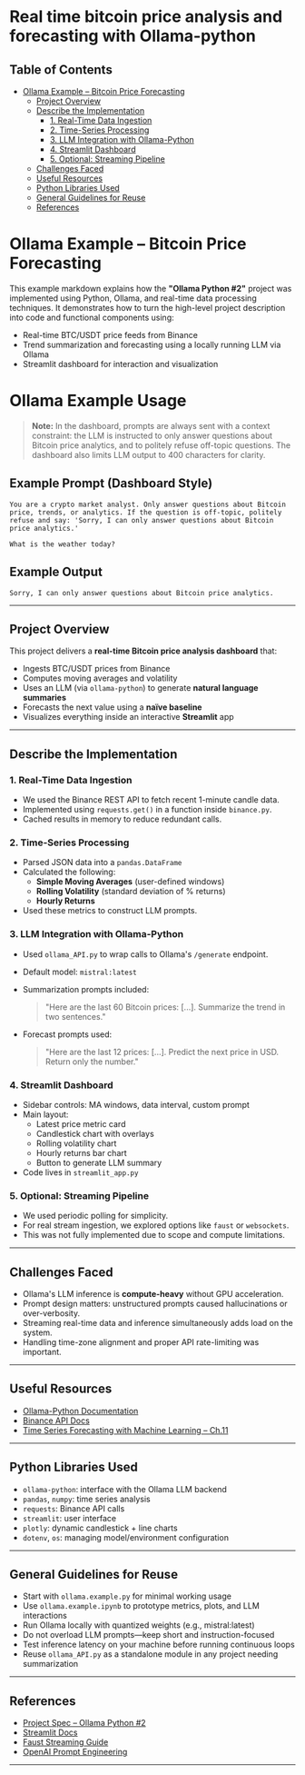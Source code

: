 <!-- toc -->

# Real time bitcoin price analysis and forecasting with Ollama-python

## Table of Contents
- [Ollama Example – Bitcoin Price Forecasting](#ollama-example--bitcoin-price-forecasting)
  * [Project Overview](#project-overview)
  * [Describe the Implementation](#describe-the-implementation)
    + [1. Real-Time Data Ingestion](#1-real-time-data-ingestion)
    + [2. Time-Series Processing](#2-time-series-processing)
    + [3. LLM Integration with Ollama-Python](#3-llm-integration-with-ollama-python)
    + [4. Streamlit Dashboard](#4-streamlit-dashboard)
    + [5. Optional: Streaming Pipeline](#5-optional-streaming-pipeline)
  * [Challenges Faced](#challenges-faced)
  * [Useful Resources](#useful-resources)
  * [Python Libraries Used](#python-libraries-used)
  * [General Guidelines for Reuse](#general-guidelines-for-reuse)
  * [References](#references)

<!-- tocstop -->

# Ollama Example – Bitcoin Price Forecasting

This example markdown explains how the **"Ollama Python #2"** project was implemented using Python, Ollama, and real-time data processing techniques. It demonstrates how to turn the high-level project description into code and functional components using:

- Real-time BTC/USDT price feeds from Binance
- Trend summarization and forecasting using a locally running LLM via Ollama
- Streamlit dashboard for interaction and visualization

# Ollama Example Usage

> **Note:**
> In the dashboard, prompts are always sent with a context constraint: the LLM is instructed to only answer questions about Bitcoin price analytics, and to politely refuse off-topic questions. The dashboard also limits LLM output to 400 characters for clarity.

## Example Prompt (Dashboard Style)

```
You are a crypto market analyst. Only answer questions about Bitcoin price, trends, or analytics. If the question is off-topic, politely refuse and say: 'Sorry, I can only answer questions about Bitcoin price analytics.'

What is the weather today?
```

## Example Output

```
Sorry, I can only answer questions about Bitcoin price analytics.
```

---

## Project Overview

This project delivers a **real-time Bitcoin price analysis dashboard** that:

- Ingests BTC/USDT prices from Binance
- Computes moving averages and volatility
- Uses an LLM (via `ollama-python`) to generate **natural language summaries**
- Forecasts the next value using a **naïve baseline**
- Visualizes everything inside an interactive **Streamlit** app

---

## Describe the Implementation

### 1. Real-Time Data Ingestion

- We used the Binance REST API to fetch recent 1-minute candle data.
- Implemented using `requests.get()` in a function inside `binance.py`.
- Cached results in memory to reduce redundant calls.

### 2. Time-Series Processing

- Parsed JSON data into a `pandas.DataFrame`
- Calculated the following:
  - **Simple Moving Averages** (user-defined windows)
  - **Rolling Volatility** (standard deviation of % returns)
  - **Hourly Returns**
- Used these metrics to construct LLM prompts.

### 3. LLM Integration with Ollama-Python

- Used `ollama_API.py` to wrap calls to Ollama's `/generate` endpoint.
- Default model: `mistral:latest`
- Summarization prompts included:
  > "Here are the last 60 Bitcoin prices: [...]. Summarize the trend in two sentences."

- Forecast prompts used:
  > "Here are the last 12 prices: [...]. Predict the next price in USD. Return only the number."

### 4. Streamlit Dashboard

- Sidebar controls: MA windows, data interval, custom prompt
- Main layout:
  - Latest price metric card
  - Candlestick chart with overlays
  - Rolling volatility chart
  - Hourly returns bar chart
  - Button to generate LLM summary
- Code lives in `streamlit_app.py`

### 5. Optional: Streaming Pipeline

- We used periodic polling for simplicity.
- For real stream ingestion, we explored options like `faust` or `websockets`.
- This was not fully implemented due to scope and compute limitations.

---

## Challenges Faced

- Ollama's LLM inference is **compute-heavy** without GPU acceleration.
- Prompt design matters: unstructured prompts caused hallucinations or over-verbosity.
- Streaming real-time data and inference simultaneously adds load on the system.
- Handling time-zone alignment and proper API rate-limiting was important.

---

## Useful Resources

- [Ollama-Python Documentation](https://github.com/ollama/ollama-python)
- [Binance API Docs](https://binance-docs.github.io/apidocs/spot/en/#kline-candlestick-data)
- [Time Series Forecasting with Machine Learning – Ch.11](https://www.oreilly.com/library/view/time-series-forecasting/9781098105830/)

---

## Python Libraries Used

- `ollama-python`: interface with the Ollama LLM backend
- `pandas`, `numpy`: time series analysis
- `requests`: Binance API calls
- `streamlit`: user interface
- `plotly`: dynamic candlestick + line charts
- `dotenv`, `os`: managing model/environment configuration

---

## General Guidelines for Reuse

- Start with `ollama.example.py` for minimal working usage
- Use `ollama.example.ipynb` to prototype metrics, plots, and LLM interactions
- Run Ollama locally with quantized weights (e.g., mistral:latest)
- Do not overload LLM prompts—keep short and instruction-focused
- Test inference latency on your machine before running continuous loops
- Reuse `ollama_API.py` as a standalone module in any project needing summarization

---

## References

- [Project Spec – Ollama Python #2](https://ollama.com)  
- [Streamlit Docs](https://docs.streamlit.io/)  
- [Faust Streaming Guide](https://faust.readthedocs.io/)  
- [OpenAI Prompt Engineering](https://platform.openai.com/docs/guides/prompt-engineering)

---
